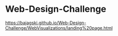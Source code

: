 # Web-Design-Challenge

https://bajagski.github.io/Web-Design-Challenge/WebVisualizations/landing%20page.html
